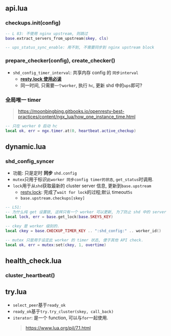 ## api.lua

### checkups.init(config)

```lua
-- L 83: 不使用 nginx upstream, 则跳过
base.extract_servers_from_upstream(skey, cls)

-- ups_status_sync_enable: 用不到, 不需要同步到 nginx upstream block
```

### prepare_checker(config), create_checker()

- `shd_config_timer_interval`: 共享内存 config 的 `同步interval`
  - [**resty.lock 使用必读**](https://github.com/openresty/lua-resty-lock#for-cache-locks)
  - 同一时间, 只需要`一个worker`, 执行 `hc`, 更新 shd 中的`ups`即可?

### 全局唯一 timer

> https://moonbingbing.gitbooks.io/openresty-best-practices/content/ngx_lua/how_one_instance_time.html

```lua
-- 只在 worker 0 启动 hc
local ok, err = ngx.timer.at(0, heartbeat.active_checkup)
```

## dynamic.lua

### shd_config_syncer

- 功能: 只是定时 **同步** `shd.config`
- `mutex`只用于标识`此worker 同步config timer的状态`, `get_status`时调用.
- `lock`用于从`shd`获取最新的 cluster server 信息, 更新到`base.upstream`
  - [resty.lock](https://github.com/openresty/lua-resty-lock#new): 完成了`wait for lock`的过程;默认 timeout`5s`
  - `base.upstream.checkups[skey]`

```lua
-- L51:
-- 为什么纯 get 设置锁, 这样只有一个 worker 可以更新, 为了防止 shd 中的 server 信息被重写?
local lock, err = base.get_lock(base.SKEYS_KEY)

-- ckey 是 worker 级别的.
local ckey = base.CHECKUP_TIMER_KEY .. ":shd_config:" .. worker_id()

-- mutex 只是用于设定此 worker 的 timer 状态, 便于其他 API check.
local ok, err = mutex:set(ckey, 1, overtime)
```

## health_check.lua

### cluster_heartbeat()

## try.lua

- `select_peer`基于`ready_ok`
- `ready_ok`基于`try.try_cluster(skey, call_back)`
- `iterator`: 是一个 function, 可以与`for`一起使用.
  > https://www.lua.org/pil/7.1.html
